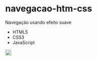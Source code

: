 # navegacao-htm-css

Navegação usando efeito suave

- HTML5
- CSS3
- JavaScript

<img class="teste" src="https://github.githubassets.com/images/modules/profile/profile-first-pr.svg" class="text-center width-fit" alt="José Domingos Cassua N'donge created their first pull request!">

<style>
.teste{
  width: 20px;
  }
</style>
